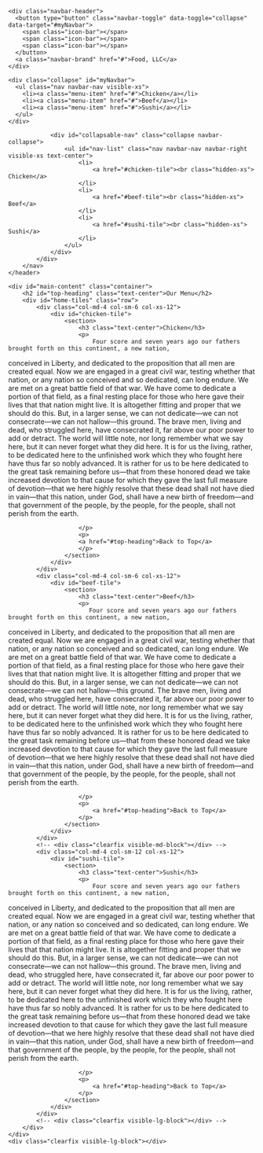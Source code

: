 
<!DOCTYPE html>
<html lang="zxx">

<head>
    <meta charset="utf-8">
    <meta http-equiv="X-UA-Compatible" content="IE=edge">
    <meta name="viewport" content="width=device-width, initial-scale=1">
    <title>Abhijith Varma Mudunuri</title>
    <link rel="stylesheet" href="bootstrap.css">
    <link rel="stylesheet" href="css.css">
</head>

<nav class="navbar" id="top">
  <div class="container-fluid">

    <div class="navbar-header">
      <button type="button" class="navbar-toggle" data-toggle="collapse" data-target="#myNavbar">
        <span class="icon-bar"></span>
        <span class="icon-bar"></span>
        <span class="icon-bar"></span> 
      </button>
      <a class="navbar-brand" href="#">Food, LLC</a>
    </div>

    <div class="collapse" id="myNavbar">
      <ul class="nav navbar-nav visible-xs">
        <li><a class="menu-item" href="#">Chicken</a></li>
        <li><a class="menu-item" href="#">Beef</a></li> 
        <li><a class="menu-item" href="#">Sushi</a></li> 
      </ul>
    </div>

  </div>
</nav>

                <div id="collapsable-nav" class="collapse navbar-collapse">
                    <ul id="nav-list" class="nav navbar-nav navbar-right visible-xs text-center">
                        <li>
                            <a href="#chicken-tile"><br class="hidden-xs"> Chicken</a>
                        </li>
                        <li>
                            <a href="#beef-tile"><br class="hidden-xs"> Beef</a>
                        </li>
                        <li>
                            <a href="#sushi-tile"><br class="hidden-xs"> Sushi</a>
                        </li>
                    </ul>
                </div>
            </div>
        </nav>
    </header>

    <div id="main-content" class="container">
        <h2 id="top-heading" class="text-center">Our Menu</h2>
        <div id="home-tiles" class="row">
            <div class="col-md-4 col-sm-6 col-xs-12">
                <div id="chicken-tile">
                    <section>
                        <h3 class="text-center">Chicken</h3>
                        <p>
                            Four score and seven years ago our fathers brought forth on this continent, a new nation,
conceived in Liberty, and dedicated to the proposition that all men are created equal.
Now we are engaged in a great civil war, testing whether that nation, or any nation so
conceived and so dedicated, can long endure. We are met on a great battle field of that war.
We have come to dedicate a portion of that field, as a final resting place for those who here
gave their lives that that nation might live. It is altogether fitting and proper that we should do
this.
But, in a larger sense, we can not dedicate—we can not consecrate—we can not hallow—this
ground. The brave men, living and dead, who struggled here, have consecrated it, far above our
poor power to add or detract. The world will little note, nor long remember what we say here,
but it can never forget what they did here. It is for us the living, rather, to be dedicated here to
the unfinished work which they who fought here have thus far so nobly advanced. It is rather
for us to be here dedicated to the great task remaining before us—that from these honored
dead we take increased devotion to that cause for which they gave the last full measure of
devotion—that we here highly resolve that these dead shall not have died in vain—that this
nation, under God, shall have a new birth of freedom—and that government of the people, by
the people, for the people, shall not perish from the earth.

                        </p>
                        <p>
                        <a href="#top-heading">Back to Top</a>
                        </p>
                    </section>
                </div>
            </div>
            <div class="col-md-4 col-sm-6 col-xs-12">
                <div id="beef-tile">
                    <section>
                        <h3 class="text-center">Beef</h3>
                        <p>
                           Four score and seven years ago our fathers brought forth on this continent, a new nation,
conceived in Liberty, and dedicated to the proposition that all men are created equal.
Now we are engaged in a great civil war, testing whether that nation, or any nation so
conceived and so dedicated, can long endure. We are met on a great battle field of that war.
We have come to dedicate a portion of that field, as a final resting place for those who here
gave their lives that that nation might live. It is altogether fitting and proper that we should do
this.
But, in a larger sense, we can not dedicate—we can not consecrate—we can not hallow—this
ground. The brave men, living and dead, who struggled here, have consecrated it, far above our
poor power to add or detract. The world will little note, nor long remember what we say here,
but it can never forget what they did here. It is for us the living, rather, to be dedicated here to
the unfinished work which they who fought here have thus far so nobly advanced. It is rather
for us to be here dedicated to the great task remaining before us—that from these honored
dead we take increased devotion to that cause for which they gave the last full measure of
devotion—that we here highly resolve that these dead shall not have died in vain—that this
nation, under God, shall have a new birth of freedom—and that government of the people, by
the people, for the people, shall not perish from the earth.

                        </p>
                        <p>
                            <a href="#top-heading">Back to Top</a>
                        </p>
                    </section>
                </div>
            </div>
            <!-- <div class="clearfix visible-md-block"></div> -->
            <div class="col-md-4 col-sm-12 col-xs-12">
                <div id="sushi-tile">
                    <section>
                        <h3 class="text-center">Sushi</h3>
                        <p>
                            Four score and seven years ago our fathers brought forth on this continent, a new nation,
conceived in Liberty, and dedicated to the proposition that all men are created equal.
Now we are engaged in a great civil war, testing whether that nation, or any nation so
conceived and so dedicated, can long endure. We are met on a great battle field of that war.
We have come to dedicate a portion of that field, as a final resting place for those who here
gave their lives that that nation might live. It is altogether fitting and proper that we should do
this.
But, in a larger sense, we can not dedicate—we can not consecrate—we can not hallow—this
ground. The brave men, living and dead, who struggled here, have consecrated it, far above our
poor power to add or detract. The world will little note, nor long remember what we say here,
but it can never forget what they did here. It is for us the living, rather, to be dedicated here to
the unfinished work which they who fought here have thus far so nobly advanced. It is rather
for us to be here dedicated to the great task remaining before us—that from these honored
dead we take increased devotion to that cause for which they gave the last full measure of
devotion—that we here highly resolve that these dead shall not have died in vain—that this
nation, under God, shall have a new birth of freedom—and that government of the people, by
the people, for the people, shall not perish from the earth.

                        </p>
                        <p>
                            <a href="#top-heading">Back to Top</a>
                        </p>
                    </section>
                </div>
            </div>
            <!-- <div class="clearfix visible-lg-block"></div> -->
        </div>
    </div>
    <div class="clearfix visible-lg-block"></div>

</body>

</html>

